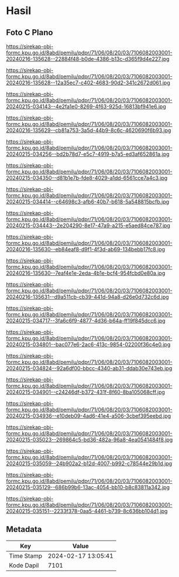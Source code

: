 # Hasil

## Foto C Plano

https://sirekap-obj-formc.kpu.go.id/8abd/pemilu/pdpr/71/06/08/20/03/7106082003001-20240216-135628--22884f48-b0de-4386-b13c-d365f9d4e227.jpg

https://sirekap-obj-formc.kpu.go.id/8abd/pemilu/pdpr/71/06/08/20/03/7106082003001-20240216-135628--12a35ec7-c402-4683-90d2-341c2672d061.jpg

https://sirekap-obj-formc.kpu.go.id/8abd/pemilu/pdpr/71/06/08/20/03/7106082003001-20240215-034143--4e2fa1e0-8269-4f63-925d-16813bf941e6.jpg

https://sirekap-obj-formc.kpu.go.id/8abd/pemilu/pdpr/71/06/08/20/03/7106082003001-20240216-135629--cb81a753-3a5d-44b9-8c6c-4620690f6b93.jpg

https://sirekap-obj-formc.kpu.go.id/8abd/pemilu/pdpr/71/06/08/20/03/7106082003001-20240215-034256--bd2b78d7-e5c7-4919-b7a5-ed3af652861a.jpg

https://sirekap-obj-formc.kpu.go.id/8abd/pemilu/pdpr/71/06/08/20/03/7106082003001-20240215-034350--d81b1e7b-fde8-4029-a1dd-6561cce7a4c3.jpg

https://sirekap-obj-formc.kpu.go.id/8abd/pemilu/pdpr/71/06/08/20/03/7106082003001-20240215-034414--c64698c3-afb6-40b7-b618-5a548815bcfb.jpg

https://sirekap-obj-formc.kpu.go.id/8abd/pemilu/pdpr/71/06/08/20/03/7106082003001-20240215-034443--2e204290-8e17-47a9-a215-e5aed84ce787.jpg

https://sirekap-obj-formc.kpu.go.id/8abd/pemilu/pdpr/71/06/08/20/03/7106082003001-20240216-135630--eb84eaf8-d9f1-4f3d-ab69-134bebb17fc8.jpg

https://sirekap-obj-formc.kpu.go.id/8abd/pemilu/pdpr/71/06/08/20/03/7106082003001-20240216-135630--7eaf4e1e-2eda-4b1e-bcf4-954fcbd0e80a.jpg

https://sirekap-obj-formc.kpu.go.id/8abd/pemilu/pdpr/71/06/08/20/03/7106082003001-20240216-135631--d9a511cb-cb39-441d-94a8-d26e0d732c6d.jpg

https://sirekap-obj-formc.kpu.go.id/8abd/pemilu/pdpr/71/06/08/20/03/7106082003001-20240215-034717--3fa6c6f9-4877-4d36-b64a-ff19f845dcc6.jpg

https://sirekap-obj-formc.kpu.go.id/8abd/pemilu/pdpr/71/06/08/20/03/7106082003001-20240215-034801--bac077e6-2ac6-413c-9854-02200f36c4e0.jpg

https://sirekap-obj-formc.kpu.go.id/8abd/pemilu/pdpr/71/06/08/20/03/7106082003001-20240215-034824--92a6df00-bbcc-4340-ab31-ddab30e743eb.jpg

https://sirekap-obj-formc.kpu.go.id/8abd/pemilu/pdpr/71/06/08/20/03/7106082003001-20240215-034901--c24246df-b372-431f-8f60-8ba105068cff.jpg

https://sirekap-obj-formc.kpu.go.id/8abd/pemilu/pdpr/71/06/08/20/03/7106082003001-20240215-034936--e10deb09-4ad6-41e4-a506-3cbef395eebd.jpg

https://sirekap-obj-formc.kpu.go.id/8abd/pemilu/pdpr/71/06/08/20/03/7106082003001-20240215-035023--269864c5-bd36-482a-96a8-4ea0541484f8.jpg

https://sirekap-obj-formc.kpu.go.id/8abd/pemilu/pdpr/71/06/08/20/03/7106082003001-20240215-035059--24b902a2-b12d-4007-b992-c78544e29b1d.jpg

https://sirekap-obj-formc.kpu.go.id/8abd/pemilu/pdpr/71/06/08/20/03/7106082003001-20240215-035129--686b99b6-13ac-4054-bb10-b8c83811a342.jpg

https://sirekap-obj-formc.kpu.go.id/8abd/pemilu/pdpr/71/06/08/20/03/7106082003001-20240215-035151--2233f378-0aa5-4461-b739-8c636bb104d1.jpg


## Metadata

| Key        | Value               |
| ---------- | ------------------- |
| Time Stamp | 2024-02-17 13:05:41 |
| Kode Dapil | 7101                |



